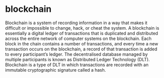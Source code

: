 # blockchain
Blockchain is a system of recording information in a way that makes it difficult or impossible to change, hack, or cheat the system.  A blockchain is essentially a digital ledger of transactions that is duplicated and distributed across the entire network of computer systems on the blockchain. Each block in the chain contains a number of transactions, and every time a new transaction occurs on the blockchain, a record of that transaction is added to every participant’s ledger. The decentralised database managed by multiple participants is known as Distributed Ledger Technology (DLT).  Blockchain is a type of DLT in which transactions are recorded with an immutable cryptographic signature called a hash.
